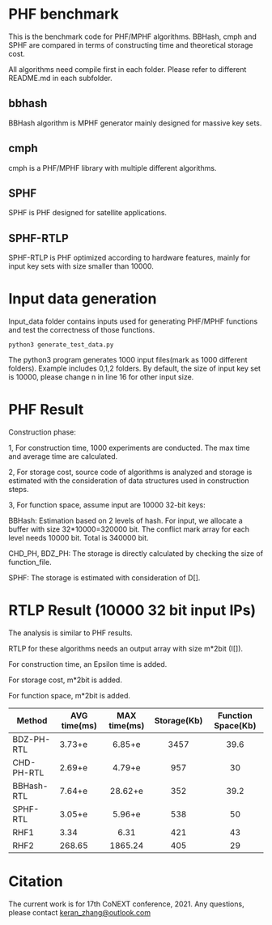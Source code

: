 # PHF benchmark
This is the benchmark code for PHF/MPHF algorithms. BBHash, cmph and SPHF are compared in terms of constructing time and theoretical storage cost.

All algorithms need compile first in each folder. Please refer to different README.md in each subfolder.
## bbhash
BBHash algorithm is MPHF generator mainly designed for massive key sets.

## cmph
cmph is a PHF/MPHF library with multiple different algorithms.

## SPHF
SPHF is PHF designed for satellite applications.

## SPHF-RTLP
SPHF-RTLP is PHF optimized according to hardware features, mainly for input key sets with size smaller than 10000.

# Input data generation
Input_data folder contains inputs used for generating PHF/MPHF functions and test the correctness of those functions.

`python3 generate_test_data.py`

The python3 program generates 1000 input files(mark as 1000 different folders). Example includes 0,1,2 folders.
By default, the size of input key set is 10000, please change n in line 16 for other input size.

# PHF Result
Construction phase:

1, For construction time, 1000 experiments are conducted. The max time and average time are calculated.

2, For storage cost, source code of algorithms is analyzed and storage is estimated with the consideration of data structures used in construction steps.

3, For function space, assume input are 10000 32-bit keys:

BBHash: Estimation based on 2 levels of hash. For input, we allocate a buffer with size 32*10000=320000 bit. The conflict mark array for each level needs 10000 bit. Total is 340000 bit.

CHD_PH, BDZ_PH: The storage is directly calculated by checking the size of function_file.

SPHF: The storage is estimated with consideration of D[].

# RTLP Result (10000 32 bit input IPs)
The analysis is similar to PHF results.

RTLP for these algorithms needs an output array with size m*2bit (I[]).

For construction time, an Epsilon time is added.

For storage cost, m*2bit is added.

For function space, m*2bit is added.

Method       |AVG time(ms)	|MAX time(ms)	|Storage(Kb)	|Function Space(Kb)
-------------|------------------|:-------------:|:-------------:|:---------:
BDZ-PH-RTL   |3.73+e	        |6.85+e		|3457		|39.6
CHD-PH-RTL   |2.69+e	        |4.79+e		|957		|30
BBHash-RTL   |7.64+e	        |28.62+e	|352		|39.2
SPHF-RTL     |3.05+e	        |5.96+e		|538		|50
RHF1	     |3.34	        |6.31		|421		|43
RHF2	     |268.65	        |1865.24	|405		|29

# Citation
The current work is for 17th CoNEXT conference, 2021.
Any questions, please contact keran_zhang@outlook.com
